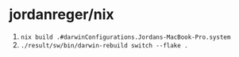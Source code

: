 # jordanreger/nix

1. `nix build .#darwinConfigurations.Jordans-MacBook-Pro.system`
2. `./result/sw/bin/darwin-rebuild switch --flake .`
